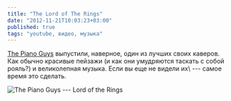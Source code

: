 ```yaml
---
title: "The Lord of The Rings"
date: "2012-11-21T10:03:23+03:00"
published: true
tags: "youtube, видео, музыка"
---
```


[The Piano Guys](http://thepianoguys.com/) выпустили, наверное, один из лучших своих каверов. Как обычно красивые
пейзажи (и как они умудряются таскать с собой рояль?) и великолепная музыка. Если вы еще не видели их\ --- самое время
это сделать.

![The Piano Guys --- Lord of the Rings](http://www.youtube.com/watch?v=FZNqs0YgWkM)

